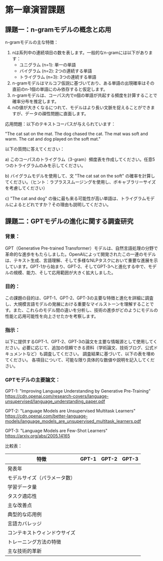 # 第一章演習課題

## 課題一：n-gramモデルの概念と応用

n-gramモデルの主な特徴：
1. nは系列中の連続項目の数を表します。一般的なn-gramには以下があります：
   - ユニグラム (n=1): 単一の単語
   - バイグラム (n=2): 2つの連続する単語
   - トライグラム (n=3): 3つの連続する単語
2. n-gramモデルはマルコフ仮説に基づいており、ある単語の出現確率はその直前のn-1個の単語にのみ依存すると仮定します。
3. n-gramモデルは、コーパス内でn個の単語が共起する頻度を計算することで確率分布を推定します。
4. nの値が大きくなるにつれて、モデルはより長い文脈を捉えることができますが、データの疎性問題に直面します。

応用問題：以下のテキストコーパスが与えられています：

"The cat sat on the mat. The dog chased the cat. The mat was soft and warm. The cat and dog played on the soft mat."

以下の質問に答えてください：

a) このコーパスのトライグラム（3-gram）頻度表を作成してください。任意5つのトライグラムのみを示してください。

b) バイグラムモデルを使用して、文 "The cat sat on the soft" の確率を計算してください。（ヒント：ラプラススムージングを使用し、ボキャブラリーサイズを考慮してください）

c) "The cat and dog" の後に最も来る可能性が高い単語は、トライグラムモデルによるとどれですか？その理由も説明してください。

## 課題二：GPTモデルの進化に関する調査研究

### 背景：
GPT（Generative Pre-trained Transformer）モデルは、自然言語処理の分野で革命的な進歩をもたらしました。OpenAIによって開発されたこの一連のモデルは、テキスト生成、言語理解、そして多様なNLPタスクにおいて重要な進展を示しています。GPT-1から始まり、GPT-2、そしてGPT-3へと進化する中で、モデルの規模、能力、そして応用範囲が大きく拡大しました。

### 目的：
この課題の目的は、GPT-1、GPT-2、GPT-3の主要な特徴と進化を詳細に調査し、大規模言語モデルの発展における重要なマイルストーンを理解することです。また、これらのモデル間の違いを分析し、技術の進歩がどのようにモデルの性能と応用可能性を向上させたかを考察します。

### 指示：
以下に提供するGPT-1、GPT-2、GPT-3の論文を主要な情報源として使用してください。必要に応じて、追加の信頼できる資料（学術論文、技術ブログ、公式ドキュメントなど）も調査してください。
調査結果に基づいて、以下の表を埋めてください。
各項目について、可能な限り具体的な数値や説明を記入してください。

### GPTモデルの主要論文：
GPT-1: "Improving Language Understanding by Generative Pre-Training"
https://cdn.openai.com/research-covers/language-unsupervised/language_understanding_paper.pdf

GPT-2: "Language Models are Unsupervised Multitask Learners"
https://cdn.openai.com/better-language-models/language_models_are_unsupervised_multitask_learners.pdf

GPT-3: "Language Models are Few-Shot Learners"
https://arxiv.org/abs/2005.14165

比較表：

| 特徴 | GPT-1 | GPT-2 | GPT-3 |
|------|-------|-------|-------|
| 発表年 |  |  |  |
| モデルサイズ（パラメータ数） |  |  |  |
| 学習データ量 |  |  |  |
| タスク適応性 |  |  |  |
| 主な改善点 |  |  |  |
| 典型的な応用例 |  |  |  |
| 言語カバレッジ |  |  |  |
| コンテキストウィンドウサイズ |  |  |  |
| トレーニング方法の特徴 |  |  |  |
| 主な技術的革新 |  |  |  |
